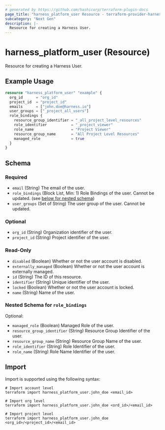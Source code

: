 ```yaml
---
# generated by https://github.com/hashicorp/terraform-plugin-docs
page_title: "harness_platform_user Resource - terraform-provider-harness"
subcategory: "Next Gen"
description: |-
  Resource for creating a Harness User.
---
```


# harness_platform_user (Resource)

Resource for creating a Harness User.

## Example Usage

```terraform
resource "harness_platform_user" "example" {
  org_id      = "org_id"
  project_id  = "project_id"
  emails      = ["john.doe@harness.io"]
  user_groups = ["_project_all_users"]
  role_bindings {
    resource_group_identifier = "_all_project_level_resources"
    role_identifier           = "_project_viewer"
    role_name                 = "Project Viewer"
    resource_group_name       = "All Project Level Resources"
    managed_role              = true
  }
}
```

<!-- schema generated by tfplugindocs -->
## Schema

### Required

- `email` (String) The email of the user.
- `role_bindings` (Block List, Min: 1) Role Bindings of the user. Cannot be updated. (see [below for nested schema](#nestedblock--role_bindings))
- `user_groups` (Set of String) The user group of the user. Cannot be updated.

### Optional

- `org_id` (String) Organization identifier of the user.
- `project_id` (String) Project identifier of the user.

### Read-Only

- `disabled` (Boolean) Whether or not the user account is disabled.
- `externally_managed` (Boolean) Whether or not the user account is externally managed.
- `id` (String) The ID of this resource.
- `identifier` (String) Unique identifier of the user.
- `locked` (Boolean) Whether or not the user account is locked.
- `name` (String) Name of the user.

<a id="nestedblock--role_bindings"></a>
### Nested Schema for `role_bindings`

Optional:

- `managed_role` (Boolean) Managed Role of the user.
- `resource_group_identifier` (String) Resource Group Identifier of the user.
- `resource_group_name` (String) Resource Group Name of the user.
- `role_identifier` (String) Role Identifier of the user.
- `role_name` (String) Role Name Identifier of the user.

## Import

Import is supported using the following syntax:

```shell
# Import account level
terraform import harness_platform_user.john_doe <email_id>

# Import org level 
terraform import harness_platform_user.john_doe <ord_id>/<email_id>

# Import project level
terraform import harness_platform_user.john_doe <org_id>/<project_id>/<email_id>
```
